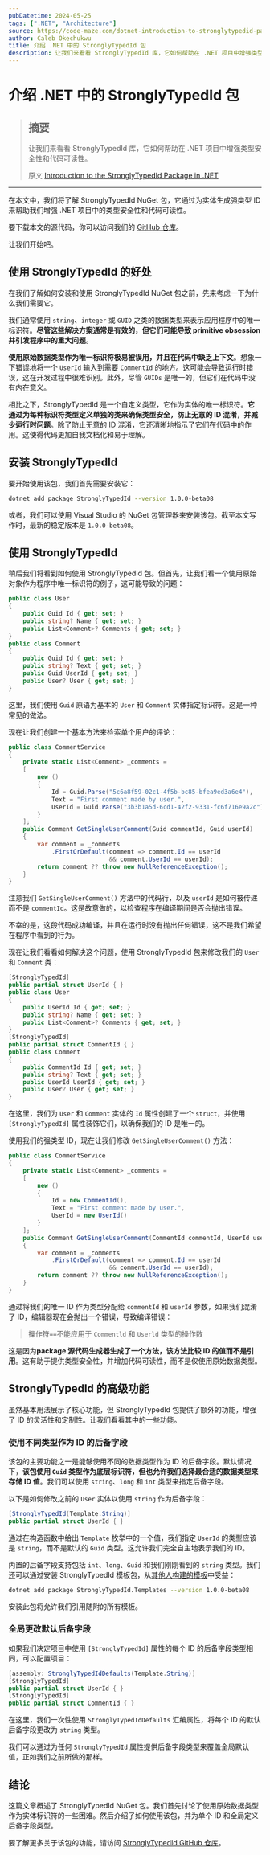 ```yaml
---
pubDatetime: 2024-05-25
tags: [".NET", "Architecture"]
source: https://code-maze.com/dotnet-introduction-to-stronglytypedid-package/
author: Caleb Okechukwu
title: 介绍 .NET 中的 StronglyTypedId 包
description: 让我们来看看 StronglyTypedId 库，它如何帮助在 .NET 项目中增强类型安全性和代码可读性。
---
```


# 介绍 .NET 中的 StronglyTypedId 包

> ## 摘要
>
> 让我们来看看 StronglyTypedId 库，它如何帮助在 .NET 项目中增强类型安全性和代码可读性。
>
> 原文 [Introduction to the StronglyTypedId Package in .NET](https://code-maze.com/dotnet-introduction-to-stronglytypedid-package/)

---

在本文中，我们将了解 StronglyTypedId NuGet 包，它通过为实体生成强类型 ID 来帮助我们增强 .NET 项目中的类型安全性和代码可读性。

要下载本文的源代码，你可以访问我们的 [GitHub 仓库](https://github.com/CodeMazeBlog/CodeMazeGuides/tree/main/dotnet-client-libraries/StronglyTypedIDPackage)。

让我们开始吧。

## 使用 StronglyTypedId 的好处

在我们了解如何安装和使用 StronglyTypedId NuGet 包之前，先来考虑一下为什么我们需要它。

我们通常使用 `string`、`integer` 或 `GUID` 之类的数据类型来表示应用程序中的唯一标识符。**尽管这些解决方案通常是有效的，但它们可能导致 primitive obsession 并引发程序中的重大问题**。

**使用原始数据类型作为唯一标识符极易被误用，并且在代码中缺乏上下文**。想象一下错误地将一个 `UserId` 输入到需要 `CommentId` 的地方。这可能会导致运行时错误，这在开发过程中很难识别。此外，尽管 `GUIDs` 是唯一的，但它们在代码中没有内在意义。

相比之下，StronglyTypedId 是一个自定义类型，它作为实体的唯一标识符。**它通过为每种标识符类型定义单独的类来确保类型安全，防止无意的 ID 混淆，并减少运行时问题**。除了防止无意的 ID 混淆，它还清晰地指示了它们在代码中的作用。这使得代码更加自我文档化和易于理解。

## 安装 StronglyTypedId

要开始使用该包，我们首先需要安装它：

```bash
dotnet add package StronglyTypedId --version 1.0.0-beta08
```

或者，我们可以使用 Visual Studio 的 NuGet 包管理器来安装该包。截至本文写作时，最新的稳定版本是 `1.0.0-beta08`。

## 使用 StronglyTypedId

稍后我们将看到如何使用 StronglyTypedId 包。但首先，让我们看一个使用原始对象作为程序中唯一标识符的例子，这可能导致的问题：

```csharp
public class User
{
    public Guid Id { get; set; }
    public string? Name { get; set; }
    public List<Comment>? Comments { get; set; }
}
public class Comment
{
    public Guid Id { get; set; }
    public string? Text { get; set; }
    public Guid UserId { get; set; }
    public User? User { get; set; }
}
```

这里，我们使用 `Guid` 原语为基本的 `User` 和 `Comment` 实体指定标识符。这是一种常见的做法。

现在让我们创建一个基本方法来检索单个用户的评论：

```csharp
public class CommentService
{
    private static List<Comment> _comments =
    [
        new ()
        {
            Id = Guid.Parse("5c6a8f59-02c1-4f5b-bc85-bfea9ed3a6e4"),
            Text = "First comment made by user.",
            UserId = Guid.Parse("3b3b1a5d-6cd1-42f2-9331-fc6f716e9a2c")
        }
    ];
    public Comment GetSingleUserComment(Guid commentId, Guid userId)
    {
        var comment = _comments
            .FirstOrDefault(comment => comment.Id == userId
                            && comment.UserId == userId);
        return comment ?? throw new NullReferenceException();
    }
}
```

注意我们 `GetSingleUserComment()` 方法中的代码行，以及 `userId` 是如何被传递而不是 `commentId`。这是故意做的，以检查程序在编译期间是否会抛出错误。

不幸的是，这段代码成功编译，并且在运行时没有抛出任何错误，这不是我们希望在程序中看到的行为。

现在让我们看看如何解决这个问题，使用 StronglyTypedId 包来修改我们的 `User` 和 `Comment` 类：

```csharp
[StronglyTypedId]
public partial struct UserId { }
public class User
{
    public UserId Id { get; set; }
    public string? Name { get; set; }
    public List<Comment>? Comments { get; set; }
}
[StronglyTypedId]
public partial struct CommentId { }
public class Comment
{
    public CommentId Id { get; set; }
    public string? Text { get; set; }
    public UserId UserId { get; set; }
    public User? User { get; set; }
}
```

在这里，我们为 `User` 和 `Comment` 实体的 `Id` 属性创建了一个 `struct`，并使用 `[StronglyTypedId]` 属性装饰它们，以确保我们的 ID 是唯一的。

使用我们的强类型 ID，现在让我们修改 `GetSingleUserComment()` 方法：

```csharp
public class CommentService
{
    private static List<Comment> _comments =
    [
        new ()
        {
            Id = new CommentId(),
            Text = "First comment made by user.",
            UserId = new UserId()
        }
    ];
    public Comment GetSingleUserComment(CommentId commentId, UserId userId)
    {
        var comment = _comments
            .FirstOrDefault(comment => comment.Id == userId
                            && comment.UserId == userId);
        return comment ?? throw new NullReferenceException();
    }
}
```

通过将我们的唯一 ID 作为类型分配给 `commentId` 和 `userId` 参数，如果我们混淆了 ID，编辑器现在会抛出一个错误，导致编译错误：

> 操作符`==`不能应用于 `Commentld` 和 `Userld` 类型的操作数

这是因为**package 源代码生成器生成了一个方法，该方法比较 ID 的值而不是引用**。这有助于提供类型安全性，并增加代码可读性，而不是仅使用原始数据类型。

## StronglyTypedId 的高级功能

虽然基本用法展示了核心功能，但 StronglyTypedId 包提供了额外的功能，增强了 ID 的灵活性和定制性。让我们看看其中的一些功能。

### 使用不同类型作为 ID 的后备字段

该包的主要功能之一是能够使用不同的数据类型作为 ID 的后备字段。默认情况下，**该包使用 `Guid` 类型作为底层标识符，但也允许我们选择最合适的数据类型来存储 ID 值**。我们可以使用 `string`、`long` 和 `int` 类型来指定后备字段。

以下是如何修改之前的 `User` 实体以使用 `string` 作为后备字段：

```csharp
[StronglyTypedId(Template.String)]
public partial struct UserId { }
```

通过在构造函数中给出 `Template` 枚举中的一个值，我们指定 `UserId` 的类型应该是 `string`，而不是默认的 `Guid` 类型。这允许我们完全自主地表示我们的 ID。

内置的后备字段支持包括 `int`、`long`、`Guid` 和我们刚刚看到的 `string` 类型。我们还可以通过安装 StronglyTypedId 模板包，从[其他人构建的模板](https://github.com/andrewlock/StronglyTypedId/tree/master/src/StronglyTypedIds.Templates)中受益：

```bash
dotnet add package StronglyTypedId.Templates --version 1.0.0-beta08
```

安装此包将允许我们引用随附的所有模板。

### 全局更改默认后备字段

如果我们决定项目中使用 `[StronglyTypedId]` 属性的每个 ID 的后备字段类型相同，可以配置项目：

```csharp
[assembly: StronglyTypedIdDefaults(Template.String)]
[StronglyTypedId]
public partial struct UserId { }
[StronglyTypedId]
public partial struct CommentId { }
```

在这里，我们一次性使用 `StronglyTypedIdDefaults` 汇编属性，将每个 ID 的默认后备字段更改为 `string` 类型。

我们可以通过为任何 `StronglyTypedId` 属性提供后备字段类型来覆盖全局默认值，正如我们之前所做的那样。

## 结论

这篇文章概述了 StronglyTypedId NuGet 包。我们首先讨论了使用原始数据类型作为实体标识符的一些困难。然后介绍了如何使用该包，并为单个 ID 和全局定义后备字段类型。

要了解更多关于该包的功能，请访问 [StronglyTypedId GitHub 仓库](https://github.com/andrewlock/StronglyTypedId#installing)。
